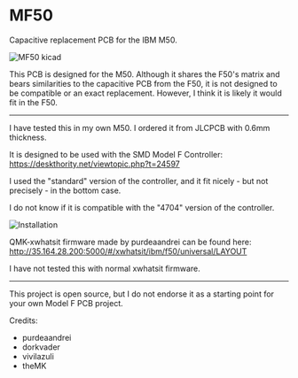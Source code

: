 # MF50
Capacitive replacement PCB for the IBM M50.

![MF50 kicad](https://i.imgur.com/UvGCcPZ.png)

This PCB is designed for the M50. Although it shares the F50's matrix and bears similarities to the capacitive PCB from the F50, it is not designed to be compatible or an exact replacement. However, I think it is likely it would fit in the F50.

---

I have tested this in my own M50. I ordered it from JLCPCB with 0.6mm thickness. 

It is designed to be used with the SMD Model F Controller: https://deskthority.net/viewtopic.php?t=24597

I used the "standard" version of the controller, and it fit nicely - but not precisely - in the bottom case.

I do not know if it is compatible with the "4704" version of the controller.


![Installation](https://i.imgur.com/BwZYC6M.jpg)

QMK-xwhatsit firmware made by purdeaandrei can be found here: http://35.164.28.200:5000/#/xwhatsit/ibm/f50/universal/LAYOUT

I have not tested this with normal xwhatsit firmware.

---

This project is open source, but I do not endorse it as a starting point for your own Model F PCB project.

Credits:
- purdeaandrei
- dorkvader
- vivilazuli
- theMK
